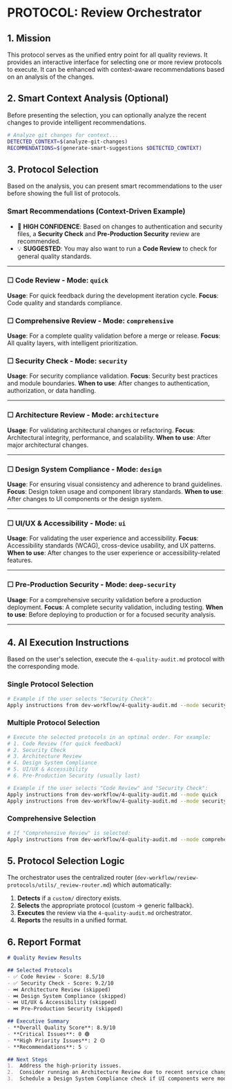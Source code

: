 # PROTOCOL: Review Orchestrator

## 1. Mission

This protocol serves as the unified entry point for all quality reviews. It provides an interactive interface for selecting one or more review protocols to execute. It can be enhanced with context-aware recommendations based on an analysis of the changes.

## 2. Smart Context Analysis (Optional)

Before presenting the selection, you can optionally analyze the recent changes to provide intelligent recommendations.

```bash
# Analyze git changes for context...
DETECTED_CONTEXT=$(analyze-git-changes)
RECOMMENDATIONS=$(generate-smart-suggestions $DETECTED_CONTEXT)
```

## 3. Protocol Selection

Based on the analysis, you can present smart recommendations to the user before showing the full list of protocols.

### Smart Recommendations (Context-Driven Example)
-   🎯 **HIGH CONFIDENCE**: Based on changes to authentication and security files, a **Security Check** and **Pre-Production Security** review are recommended.
-   💡 **SUGGESTED**: You may also want to run a **Code Review** to check for general quality standards.

---

### ☐ **Code Review** - Mode: `quick`
**Usage**: For quick feedback during the development iteration cycle.
**Focus**: Code quality and standards compliance.

### ☐ **Comprehensive Review** - Mode: `comprehensive`
**Usage**: For a complete quality validation before a merge or release.
**Focus**: All quality layers, with intelligent prioritization.

### ☐ **Security Check** - Mode: `security`
**Usage**: For security compliance validation.
**Focus**: Security best practices and module boundaries.
**When to use**: After changes to authentication, authorization, or data handling.

---

### ☐ **Architecture Review** - Mode: `architecture`
**Usage**: For validating architectural changes or refactoring.
**Focus**: Architectural integrity, performance, and scalability.
**When to use**: After major architectural changes.

---

### ☐ **Design System Compliance** - Mode: `design`
**Usage**: For ensuring visual consistency and adherence to brand guidelines.
**Focus**: Design token usage and component library standards.
**When to use**: After changes to UI components or the design system.

---

### ☐ **UI/UX & Accessibility** - Mode: `ui`
**Usage**: For validating the user experience and accessibility.
**Focus**: Accessibility standards (WCAG), cross-device usability, and UX patterns.
**When to use**: After changes to the user experience or accessibility-related features.

---

### ☐ **Pre-Production Security** - Mode: `deep-security`
**Usage**: For a comprehensive security validation before a production deployment.
**Focus**: A complete security validation, including testing.
**When to use**: Before deploying to production or for a focused security analysis.

---

## 4. AI Execution Instructions

Based on the user's selection, execute the `4-quality-audit.md` protocol with the corresponding mode.

### Single Protocol Selection
```bash
# Example if the user selects "Security Check":
Apply instructions from dev-workflow/4-quality-audit.md --mode security
```

### Multiple Protocol Selection  
```bash
# Execute the selected protocols in an optimal order. For example:
# 1. Code Review (for quick feedback)
# 2. Security Check
# 3. Architecture Review 
# 4. Design System Compliance
# 5. UI/UX & Accessibility
# 6. Pre-Production Security (usually last)

# Example if the user selects "Code Review" and "Security Check":
Apply instructions from dev-workflow/4-quality-audit.md --mode quick
Apply instructions from dev-workflow/4-quality-audit.md --mode security
```

### Comprehensive Selection
```bash
# If "Comprehensive Review" is selected:
Apply instructions from dev-workflow/4-quality-audit.md --mode comprehensive
```

## 5. Protocol Selection Logic

The orchestrator uses the centralized router (`dev-workflow/review-protocols/utils/_review-router.md`) which automatically:

1.  **Detects** if a `custom/` directory exists.
2.  **Selects** the appropriate protocol (custom → generic fallback).
3.  **Executes** the review via the `4-quality-audit.md` orchestrator.
4.  **Reports** the results in a unified format.

## 6. Report Format

```markdown
# Quality Review Results

## Selected Protocols
- ✅ Code Review - Score: 8.5/10
- ✅ Security Check - Score: 9.2/10  
- ⏭️ Architecture Review (skipped)
- ⏭️ Design System Compliance (skipped)
- ⏭️ UI/UX & Accessibility (skipped)
- ⏭️ Pre-Production Security (skipped)

## Executive Summary
- **Overall Quality Score**: 8.9/10
- **Critical Issues**: 0 🟢
- **High Priority Issues**: 2 🟡
- **Recommendations**: 5 💡

## Next Steps
1.  Address the high-priority issues.
2.  Consider running an Architecture Review due to recent service changes.
3.  Schedule a Design System Compliance check if UI components were modified.
```
